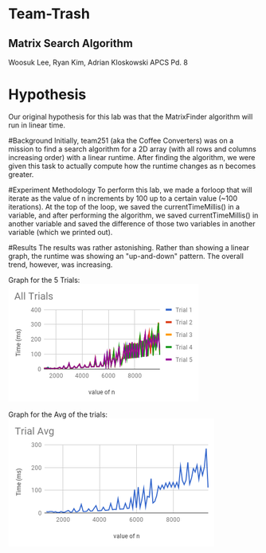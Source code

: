 # Team-Trash
## Matrix Search Algorithm
Woosuk Lee, Ryan Kim, Adrian Kloskowski
APCS Pd. 8

# Hypothesis
Our original hypothesis for this lab was that the MatrixFinder algorithm will run in linear time.

#Background
Initially, team251 (aka the Coffee Converters) was on a mission to find a search algorithm for a 2D array (with all rows and columns increasing order) with a linear runtime. After finding the algorithm, we were given this task to actually compute how the runtime changes as n becomes greater.

#Experiment Methodology
To perform this lab, we made a forloop that will iterate as the value of n increments by 100 up to a certain value (~100 iterations). At the top of the loop, we saved the currentTimeMillis() in a variable, and after performing the algorithm, we saved currentTimeMillis() in another variable and saved the difference of those two variables in another variable (which we printed out).

#Results
The results was rather astonishing. Rather than showing a linear graph, the runtime was showing an "up-and-down" pattern. The overall trend, however, was increasing.

Graph for the 5 Trials:
![](trials.png)

Graph for the Avg of the trials:
![](avg.png)


